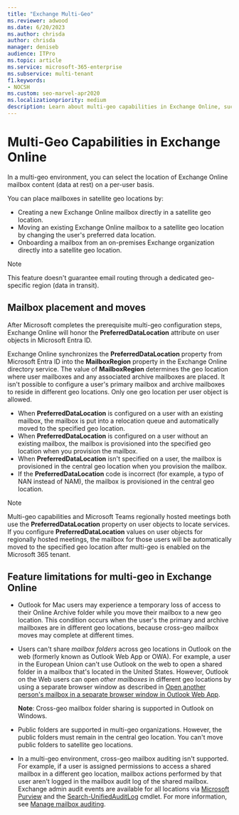 ```yaml
---
title: "Exchange Multi-Geo"
ms.reviewer: adwood
ms.date: 6/20/2023
ms.author: chrisda
author: chrisda
manager: deniseb
audience: ITPro
ms.topic: article
ms.service: microsoft-365-enterprise
ms.subservice: multi-tenant
f1.keywords:
- NOCSH
ms.custom: seo-marvel-apr2020
ms.localizationpriority: medium
description: Learn about multi-geo capabilities in Exchange Online, such as feature limitations and mailbox placement.
---
```


# Multi-Geo Capabilities in Exchange Online

In a multi-geo environment, you can select the location of Exchange Online mailbox content (data at rest) on a per-user basis.

You can place mailboxes in satellite geo locations by:

- Creating a new Exchange Online mailbox directly in a satellite geo location.
- Moving an existing Exchange Online mailbox to a satellite geo location by changing the user's preferred data location.
- Onboarding a mailbox from an on-premises Exchange organization directly into a satellite geo location.

> [!NOTE]
> This feature doesn't guarantee email routing through a dedicated geo-specific region (data in transit).

## Mailbox placement and moves

After Microsoft completes the prerequisite multi-geo configuration steps, Exchange Online will honor the **PreferredDataLocation** attribute on user objects in Microsoft Entra ID.

Exchange Online synchronizes the **PreferredDataLocation** property from Microsoft Entra ID into the **MailboxRegion** property in the Exchange Online directory service. The value of **MailboxRegion** determines the geo location where user mailboxes and any associated archive mailboxes are placed. It isn't possible to configure a user's primary mailbox and archive mailboxes to reside in different geo locations. Only one geo location per user object is allowed.

- When **PreferredDataLocation** is configured on a user with an existing mailbox, the mailbox is put into a relocation queue and automatically moved to the specified geo location.
- When **PreferredDataLocation** is configured on a user without an existing mailbox, the mailbox is provisioned into the specified geo location when you provision the mailbox.
- When **PreferredDataLocation** isn't specified on a user, the mailbox is provisioned in the central geo location when you provision the mailbox.
- If the **PreferredDataLocation** code is incorrect (for example, a typo of NAN instead of NAM), the mailbox is provisioned in the central geo location.

> [!NOTE]
> Multi-geo capabilities and Microsoft Teams regionally hosted meetings both use the **PreferredDataLocation** property on user objects to locate services. If you configure **PreferredDataLocation** values on user objects for regionally hosted meetings, the mailbox for those users will be automatically moved to the specified geo location after multi-geo is enabled on the Microsoft 365 tenant.

## Feature limitations for multi-geo in Exchange Online

- Outlook for Mac users may experience a temporary loss of access to their Online Archive folder while you move their mailbox to a new geo location. This condition occurs when the user's the primary and archive mailboxes are in different geo locations, because cross-geo mailbox moves may complete at different times.

- Users can't share *mailbox folders* across geo locations in Outlook on the web (formerly known as Outlook Web App or OWA). For example, a user in the European Union can't use Outlook on the web to open a shared folder in a mailbox that's located in the United States. However, Outlook on the Web users can open *other mailboxes* in different geo locations by using a separate browser window as described in [Open another person's mailbox in a separate browser window in Outlook Web App](https://support.office.com/article/A909AD30-E413-40B5-A487-0EA70B763081#__toc372210362).

  **Note**: Cross-geo mailbox folder sharing is supported in Outlook on Windows.

- Public folders are supported in multi-geo organizations. However, the public folders must remain in the central geo location. You can't move public folders to satellite geo locations.

- In a multi-geo environment, cross-geo mailbox auditing isn't supported. For example, if a user is assigned permissions to access a shared mailbox in a different geo location, mailbox actions performed by that user aren't logged in the mailbox audit log of the shared mailbox. Exchange admin audit events are available for all locations via [Microsoft Purview](/microsoft-365/compliance/audit-solutions-overview) and the [Search-UnifiedAuditLog](/powershell/module/exchange/search-unifiedauditlog) cmdlet. For more information, see [Manage mailbox auditing](../compliance/enable-mailbox-auditing.md).
